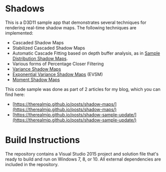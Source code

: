 # Shadows

This is a D3D11 sample app that demonstrates several techniques for rendering real-time shadow maps. The following techniques are implemented:

* Cascaded Shadow Maps
* Stabilized Cascaded Shadow Maps
* Automatic Cascade Fitting based on depth buffer analysis, as in [Sample Distribution Shadow Maps](https://software.intel.com/en-us/articles/sample-distribution-shadow-maps).
* Various forms of Percentage Closer Filtering
* [Variance Shadow Maps](https://citeseerx.ist.psu.edu/viewdoc/download?doi=10.1.1.104.2569&rep=rep1&type=pdf)
* [Exponential Variance Shadow Maps](https://dl.acm.org/doi/pdf/10.5555/1375714.1375739) (EVSM)
* [Moment Shadow Maps](https://momentsingraphics.de/I3D2015.html)

This code sample was done as part of 2 articles for my blog, which you can find here:

* [https://therealmjp.github.io/posts/shadow-maps/](https://therealmjp.github.io/posts/shadow-maps/)
* [https://therealmjp.github.io/posts/shadow-sample-update/](https://therealmjp.github.io/posts/shadow-sample-update/)

# Build Instructions

The repository contains a Visual Studio 2015 project and solution file that's ready to build and run on Windows 7, 8, or 10. All external dependencies are included in the repository.

